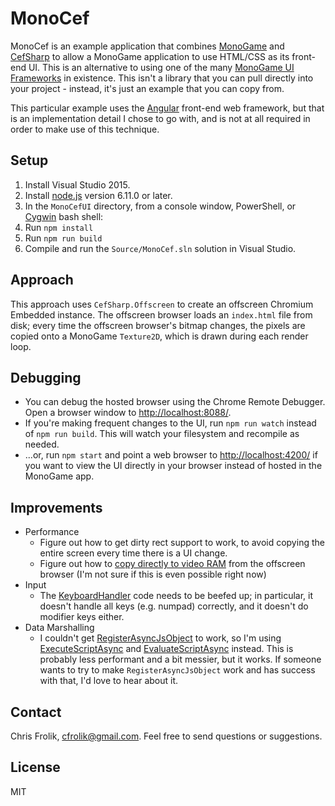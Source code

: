 # MonoCef

MonoCef is an example application that combines [MonoGame](http://www.monogame.net/) and [CefSharp](https://github.com/cefsharp/CefSharp)
to allow a MonoGame application to use HTML/CSS as its front-end UI. This is an
alternative to using one of the many [MonoGame UI Frameworks](http://community.monogame.net/t/what-are-you-guys-using-for-ui-looking-for-a-simple-ui-for-monogame/8313/7)
in existence. This isn't a library that you can pull directly into your project - instead, it's just an example that you can copy from.

This particular example uses the [Angular](https://angular.io/) front-end web framework, but that is an implementation detail I chose to go with, and is not
at all required in order to make use of this technique.

## Setup

1. Install Visual Studio 2015.
2. Install [node.js](https://nodejs.org/en/) version 6.11.0 or later.
3. In the `MonoCefUI` directory, from a console window, PowerShell, or [Cygwin](https://www.cygwin.com/) bash shell:
  1. Run `npm install`
  2. Run `npm run build`
4. Compile and run the `Source/MonoCef.sln` solution in Visual Studio.

## Approach

This approach uses `CefSharp.Offscreen` to create an offscreen Chromium Embedded instance.
The offscreen browser loads an `index.html` file from disk; every time the offscreen browser's bitmap changes,
the pixels are copied onto a MonoGame `Texture2D`, which is drawn during each render loop.

## Debugging

* You can debug the hosted browser using the Chrome Remote Debugger. Open a browser window to [http://localhost:8088/](http://localhost:8088/).
* If you're making frequent changes to the UI, run `npm run watch` instead of `npm run build`. This will watch your filesystem and recompile as needed.
* ...or, run `npm start` and point a web browser to [http://localhost:4200/](http://localhost:4200/) if you want to view the UI directly in your browser instead of hosted in the MonoGame app.

## Improvements

* Performance
  * Figure out how to get dirty rect support to work, to avoid copying the entire screen every time there is a UI change.
  * Figure out how to [copy directly to video RAM](https://bitbucket.org/chromiumembedded/cef/issues/1006) from the offscreen browser (I'm not sure if this is even possible right now)
* Input
  * The [KeyboardHandler](https://github.com/fr0/MonoCef/blob/master/Source/KeyboardHandler.cs) code needs to be beefed up; in particular, it doesn't handle all keys (e.g. numpad) correctly, and it doesn't do modifier keys either.
* Data Marshalling
  * I couldn't get [RegisterAsyncJsObject](http://cefsharp.github.io/api/57.0.0/html/M_CefSharp_Wpf_ChromiumWebBrowser_RegisterAsyncJsObject.htm) to work, so
    I'm using [ExecuteScriptAsync](http://cefsharp.github.io/api/57.0.0/html/M_CefSharp_WebBrowserExtensions_ExecuteScriptAsync_1.htm)
    and [EvaluateScriptAsync](http://cefsharp.github.io/api/57.0.0/html/M_CefSharp_WebBrowserExtensions_EvaluateScriptAsync_2.htm)
    instead. This is probably less performant and a bit messier, but it works. If someone wants to try to make `RegisterAsyncJsObject` work and
    has success with that, I'd love to hear about it.

## Contact

Chris Frolik, cfrolik@gmail.com.
Feel free to send questions or suggestions.

## License

MIT
